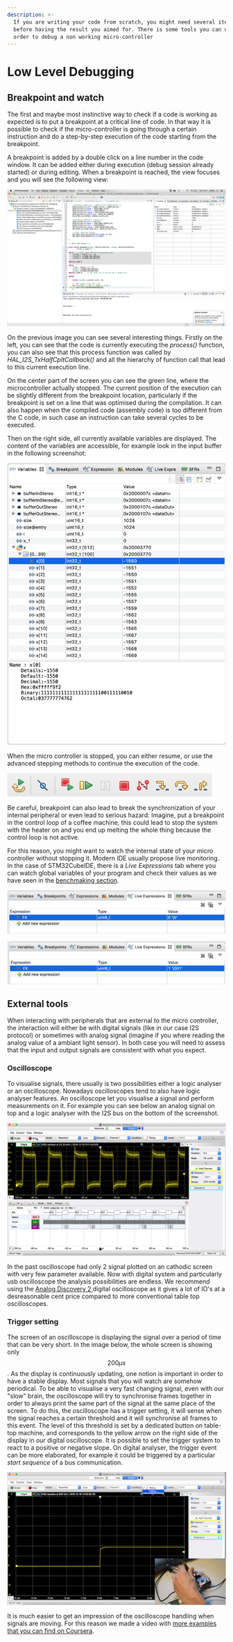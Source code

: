```yaml
---
description: >-
  If you are writing your code from scratch, you might need several iteration
  before having the result you aimed for. There is some tools you can use in
  order to debug a non working micro-controller
---
```


# Low Level Debugging

## Breakpoint and watch

The first and maybe most instinctive way to check if a code is working as expected is to put a breakpoint at a critical line of code. In that way it is possible to check if the micro-controller is going through a certain instruction and do a step-by-step execution of the code starting from the breakpoint.

A breakpoint is added by a double click on a line number in the code window. It can be added either during execution \(debug session already started\) or during editing. When a breakpoint is reached, the view focuses and you will see the following view:

![Figure: Program execution stopped at a breakpoint on line 480 of main.c](../.gitbook/assets/screenshot-2019-11-21-at-11.27.25.png)

On the previous image you can see several interesting things. Firstly on the left, you can see that the code is currently executing the _process\(\)_ function, you can also see that this process function was called by _HAL\_I2S\_TxHalfCpltCallback\(\)_ and all the hierarchy of function call that lead to this current execution line.

On the center part of the screen you can see the green line, where the microcontroller actually stopped. The current position of the execution can be slightly different from the breakpoint location, particularly if the breakpoint is set on a line that was optimised during the compilation. It can also happen when the compiled code \(assembly code\) is too different from the C code, in such case an instruction can take several cycles to be executed.

Then on the right side, all currently available variables are displayed. The content of the variables are accessible, for example look in the input buffer in the following screenshot:

![Figure: Exploring the content of variables while stopped at a breakpoint](../.gitbook/assets/screenshot-2019-11-21-at-11.32.59.png)

When the micro controller is stopped, you can either resume, or use the advanced stepping methods to continue the execution of the code.

![Common debug instruction to manage code execution during debug](../.gitbook/assets/screenshot-2019-11-21-at-11.35.45%20%281%29.png)

Be careful, breakpoint can also lead to break the synchronization of your internal peripheral or even lead to serious hazard: Imagine, put a breakpoint in the control loop of a coffee machine, this could lead to stop the system with the heater on and you end up melting the whole thing because the control loop is not active.

For this reason, you might want to watch the internal state of your micro controller without stopping it. Modern IDE usually propose live monitoring. In the case of STM32CubeIDE, there is a _Live Expressions_ tab where you can watch global variables of your program and check their values as we have seen in the [benchmaking section](benchmarking.md#benchmarking-live).



![](../.gitbook/assets/screenshot-2019-11-21-at-11.48.15.png)

![Figure: Look at the value of your variables, here the state is changed by pressing a hardware button](../.gitbook/assets/screenshot-2019-11-21-at-11.48.28.png)

## External tools

When interacting with peripherals that are external to the micro controller, the interaction will either be with digital signals \(like in our case I2S protocol\) or sometimes with analog signal \(imagine if you where reading the analog value of a ambiant light sensor\). In both case you will need to assess that the input and output signals are consistent with what you expect. 

### Oscilloscope

To visualise signals, there usually is two possibilities either a logic analyser or an oscilloscope. Nowadays oscilloscopes tend to also have logic analyser features. An oscilloscope let you visualise a signal and perform measurements on it. For example you can see below an analog signal on top and a logic analyser with the I2S bus on the bottom of the screenshot.

![Figure: View of an analog and 3 digital signal using a digital oscilloscope.](../.gitbook/assets/screenshot-2019-11-21-at-14.01.30.png)

In the past oscilloscope had only 2 signal plotted on an cathodic screen with very few parameter available. Now with digital system and particularly usb oscilloscope the analysis possibilities are endless. We recommend using the [Analog Discovery 2 ](https://analogdiscovery.com/)digital oscilloscope as it gives a lot of IO's at a desreasonable cent price compared to more conventional table top oscilloscopes.

### Trigger setting

The screen of an oscilloscope is displaying the signal over a period of time that can be very short. In the image below, the whole screen is showing only $$200\mu s$$. As the display is continuously updating, one notion is important in order to have a stable display. Most signals that you will watch are somehow periodical. To be able to visualise a very fast changing signal, even with our "slow" brain, the oscilloscope will try to synchronise frames together in order to always print the same part of the signal at the same place of the screen. To do this, the oscilloscope has a trigger setting, it will sense when the signal reaches a certain threshold and it will synchronise all frames to this event. The level of this threshold is set by a dedicated button on table-top machine, and corresponds to the yellow arrow on the right side of the display in our digital oscilloscope. It is possible to set the trigger system to react to a positive or negative slope. On digital analyser, the trigger event can be more elaborated, for example it could be triggered by a particular _start sequence_ of a bus communication.

![Figure: Measuring actual signal with an analog oscilloscope](../.gitbook/assets/screenshot-2019-11-21-at-14.17.39.png)

It is much easier to get an impression of the oscilloscope handling when signals are moving. For this reason we made a video with [more examples that you can find on Coursera](https://www.coursera.org/learn/dsp4/home/week/3).

